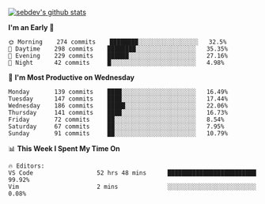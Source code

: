 [![sebdev's github stats](https://github-readme-stats.vercel.app/api?username=sebdeveloper6952&theme=vue-dark)](https://github.com/anuraghazra/github-readme-stats)
<!--START_SECTION:waka-->
**I'm an Early 🐤** 

```text
🌞 Morning    274 commits    ████████░░░░░░░░░░░░░░░░░   32.5% 
🌆 Daytime    298 commits    ████████░░░░░░░░░░░░░░░░░   35.35% 
🌃 Evening    229 commits    ██████░░░░░░░░░░░░░░░░░░░   27.16% 
🌙 Night      42 commits     █░░░░░░░░░░░░░░░░░░░░░░░░   4.98%

```
📅 **I'm Most Productive on Wednesday** 

```text
Monday       139 commits    ████░░░░░░░░░░░░░░░░░░░░░   16.49% 
Tuesday      147 commits    ████░░░░░░░░░░░░░░░░░░░░░   17.44% 
Wednesday    186 commits    █████░░░░░░░░░░░░░░░░░░░░   22.06% 
Thursday     141 commits    ████░░░░░░░░░░░░░░░░░░░░░   16.73% 
Friday       72 commits     ██░░░░░░░░░░░░░░░░░░░░░░░   8.54% 
Saturday     67 commits     ██░░░░░░░░░░░░░░░░░░░░░░░   7.95% 
Sunday       91 commits     ██░░░░░░░░░░░░░░░░░░░░░░░   10.79%

```


📊 **This Week I Spent My Time On** 

```text
🔥 Editors: 
VS Code                  52 hrs 48 mins      █████████████████████████   99.92% 
Vim                      2 mins              ░░░░░░░░░░░░░░░░░░░░░░░░░   0.08%

```


<!--END_SECTION:waka-->
